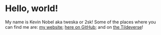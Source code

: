 # Hello, world!

My name is Kevin Nobel aka tweska or 2sk! Some of the places where you can find me are: [my website](https://2sk.nl/); [here on GitHub](https://github.com/tweska/); and on [the Tildeverse](https://tilde.club/~tweska/)!
